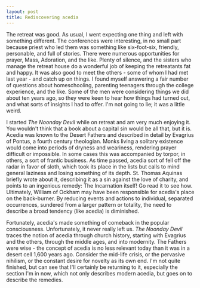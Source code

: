 ```yaml
---
layout: post
title: Rediscovering acedia
---
```


The retreat was good. As usual, I went expecting one thing and left with
something different. The conferences were interesting, in no small part because
priest who led them was something like six-foot-six, friendly, personable, and
full of stories. There were numerous opportunities for prayer, Mass, Adoration,
and the like. Plenty of silence, and the sisters who manage the retreat house
do a wonderful job of keeping the retreatants fat and happy. It was also good to
meet the others - some of whom I had met last year - and catch up on things. I
found myself answering a fair number of questions about homeschooling, parenting
teenagers through the college experience, and the like. Some of the men were
considering things we did about ten years ago, so they were keen to hear how
things had turned out, and what sorts of insights I had to offer. I'm not going
to lie; it was a little weird.

I started _The Noonday Devil_ while on retreat and am very much enjoying it. You
wouldn't think that a book about a capital sin would be all that,  but it is.
Acedia was known to the Desert Fathers and described in detail by Evagrius of
Pontus, a fourth century theologian. Monks living a solitary existence would
come into periods of dryness and weariness, rendering prayer difficult or
impossible. In some cases this was accompanied by torpor, in others, a sort of
frantic business. As time passed, acedia sort of fell off the radar in favor of
sloth, which took its place in the lists but calls to mind general laziness and
losing something of its depth. St. Thomas Aquinas briefly wrote about it,
describing it as a sin against the love of charity, and points to an ingenious
remedy: The Incarnation itself! Go read it to see how. Ultimately, William of
Ockham may have been responsible for acedia's place on the back-burner. By
reducing events and actions to individual, separated occurrences, sundered from
a larger pattern or totality, the need to describe a broad tendency
(like acedia) is diminished.

Fortunately, acedia's made something of comeback in the popular consciousness.
Unfortunately, it never really left us. _The Noonday Devil_ traces the notion of
acedia through church history, starting with Evagrius and the others, through
the middle ages, and into modernity. The Fathers were wise - the concept of
acedia is no less relevant today than it was in a desert cell 1,600 years ago.
Consider the mid-life crisis, or the pervasive nihilism, or the constant desire
for novelty as its own end. I'm not quite finished, but can see that I'll certainly be
returning to it, especially the section I'm in now, which not only describes
modern acedia, but goes on to describe the remedies.
